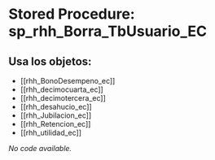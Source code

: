 # Stored Procedure: sp_rhh_Borra_TbUsuario_EC

## Usa los objetos:
- [[rhh_BonoDesempeno_ec]]
- [[rhh_decimocuarta_ec]]
- [[rhh_decimotercera_ec]]
- [[rhh_desahucio_ec]]
- [[rhh_Jubilacion_ec]]
- [[rhh_Retencion_ec]]
- [[rhh_utilidad_ec]]

*No code available.*
